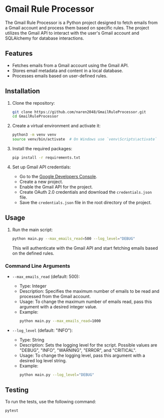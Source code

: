 # Gmail Rule Processor

The Gmail Rule Processor is a Python project designed to fetch emails from a Gmail account and process them based on specific rules. The project utilizes the Gmail API to interact with the user's Gmail account and SQLAlchemy for database interactions.

## Features

- Fetches emails from a Gmail account using the Gmail API.
- Stores email metadata and content in a local database.
- Processes emails based on user-defined rules.


## Installation

1. Clone the repository:

    ```bash
    git clone https://github.com/naren2048/GmailRuleProcessor.git
    cd GmailRuleProcessor
    ```

2. Create a virtual environment and activate it:

    ```bash
    python3 -m venv venv
    source venv/bin/activate  # On Windows use `venv\Scripts\activate`
    ```

3. Install the required packages:

    ```bash
    pip install -r requirements.txt
    ```

4. Set up Gmail API credentials:

    - Go to the [Google Developers Console](https://console.developers.google.com/).
    - Create a new project.
    - Enable the Gmail API for the project.
    - Create OAuth 2.0 credentials and download the `credentials.json` file.
    - Save the `credentials.json` file in the root directory of the project.


## Usage

1. Run the main script:

    ```bash
    python main.py --max_emails_read=500 --log_level="DEBUG"
    ```

    This will authenticate with the Gmail API and start fetching emails based on the defined rules.

### Command Line Arguments

- `--max_emails_read` (default: 500): 
  - Type: Integer
  - Description: Specifies the maximum number of emails to be read and processed from the Gmail account.
  - Usage: To change the maximum number of emails read, pass this argument with a desired integer value.
  - Example: 
    ```bash
    python main.py --max_emails_read=1000
    ```

- `--log_level` (default: "INFO"): 
  - Type: String
  - Description: Sets the logging level for the script. Possible values are "DEBUG", "INFO", "WARNING", "ERROR", and "CRITICAL".
  - Usage: To change the logging level, pass this argument with a desired log level string.
  - Example:
    ```bash
    python main.py --log_level="DEBUG"
    ```

## Testing

To run the tests, use the following command:

```bash
pytest
